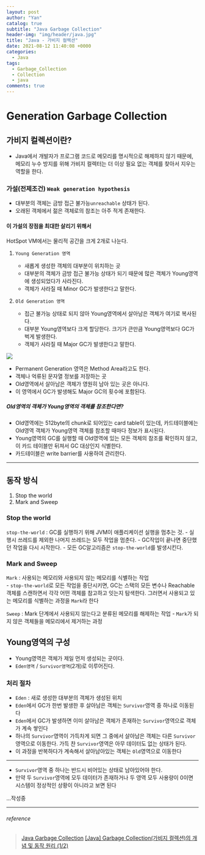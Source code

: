 ```yaml
---
layout: post
author: "Yan"
catalog: true
subtitle: "Java Garbage Collection"
header-img: "img/header/java.jpg"
title: "Java - 가비지 컬렉션"
date: 2021-08-12 11:40:08 +0000
categories:
  - Java
tags:
  - Garbage_Collection
  - Collection
  - java
comments: true
---
```


# Generation Garbage Collection

## 가비지 컬렉션이란?
- Java에서 개발자가 프로그램 코드로 메모리를 명시적으로 해제하지 않기 때문에, 메모리 누수 방지를 위해 가비지 컬렉터는 더 이상 필요 없는 객체를 찾아서 지우는 역할을 한다.

### 가설(전제조건) `Weak generation hypothesis`

- 대부분의 객체는 금방 접근 불가능`unreachable` 상태가 된다.
- 오래된 객체에서 젊은 객체로의 참조는 아주 적게 존재한다.

#### 이 가설의 장점을 최대한 살리기 위해서

HotSpot VM에서는 물리적 공간을 크게 2개로 나눈다.

1. `Young Generation 영역`
    - 새롭게 생성한 객체의 대부분이 위치하는 곳
    - 대부분의 객체가 금방 접근 불가능 상태가 되기 때문에 많은 객체가 Young영역에 생성되었다가 사라진다.
    - 객체가 사라질 때 Minor GC가 발생한다고 말한다.

2. `Old Generation 영역`
    - 접근 불가능 상태로 되지 않아 Young영역에서 살아남은 객체가 여기로 복사된다.
    - 대부분 Young영역보다 크게 할당한다. 크기가 큰만큼 Young영역보다 GC가 벅게 발생한다.
    - 객체가 사라질 때 Major GC가 발생한다고 말한다.

![](https://d2.naver.com/content/images/2015/06/helloworld-1329-1.png)
- Permanent Generation 영역은 Method Area라고도 한다.
- 객체나 억류된 문자열 정보를 저장하는 곳
- Old영역에서 살아남은 객체가 영원히 남아 있는 곳은 아니다.
- 이 영역에서 GC가 발생해도 Major GC의 횟수에 포함된다.
  
##### Old영역의 객체가 Young영역의 객체를 참조한다면?

- Old영역에는 512byte의 chunk로 되어있는 card table이 있는데, 카드테이블에는 Old영역 객체가 Young영역 객체를 참조할 때마다 정보가 표시된다. 
- Young영역의 GC를 실행할 때 Old영역에 있는 모든 객체의 참조를 확인하지 않고, 이 카드 테이블만 뒤져서 GC 대상인지 식별한다.
- 카드테이블은 write barrier를 사용하여 관리한다. 

---

## 동작 방식

1. Stop the world
2. Mark and Sweep

### Stop the world

`stop-the-world` : GC를 실행하기 위해 JVM이 애플리케이션 실행을 멈추는 것. 
    - 실행시 쓰레드를 제외한 나머지 쓰레드는 모두 작업을 멈춘다. 
    - GC작업이 끝나면 중단했던 작업을 다시 시작한다. 
    - 모든 GC알고리즘은 `stop-the-world`를 발생시킨다.

### Mark and Sweep

`Mark` : 사용되는 메모리와 사용되지 않는 메모리를 식별하는 작업  
    - `stop-the-world`로 모든 작업을 중단시키면, GC는 스택의 모든 변수나 Reachable 객체를 스캔하면서 각각 어떤 객체를 참고하고 잇는지 탐색한다. 그러면서 사용되고 있는 메모리를 식별하는 과정을 `Mark`라 한다  

`Sweep` : Mark 단계에서 사용되지 않는다고 분류된 메모리를 해제하는 작업
    - `Mark`가 되지 않은 객체들을 메모리에서 제거하는 과정


## Young영역의 구성

- Young영역은 객체가 제일 먼저 생성되는 곳이다.
- `Eden영역` / `Survivor영역`(2개)로 이루어진다.

### 처리 절차

- `Eden` : 새로 생성한 대부분의 객체가 생성된 위치
- `Eden`에서 GC가 한번 발생한 후 살아남은 객체는 `Survivor`영역 중 하나로 이동된다
- `Eden`에서 GC가 발생하면 이미 살아남은 객체가 존재하는 `Survivor`영역으로 객체가 계속 쌓인다
- 하나의 `Survivor`영역이 가득차게 되면 그 중에서 살아남은 객체는 다른 `Survivor`영역으로 이동한다. 가득 찬 `Survivor`영역은 아무 데이터도 없는 상태가 된다.
- 이 과정을 반복하다가 계속해서 살아남아있는 객체는 `Old`영역으로 이동한다
---
- `Survivor`영역 중 하나는 반드시 비어있는 상태로 남아있어야 한다.
- 만약 두 `Survivor`영역에 모두 데이터가 존재하거나 두 영역 모두 사용량이 0이면 시스템이 정상적인 상황이 아니라고 보면 된다

...작성중

---
###### reference 
> [Java Garbage Collection](https://d2.naver.com/helloworld/1329)
> [[Java] Garbage Collection(가비지 컬렉션)의 개념 및 동작 원리 (1/2)](https://mangkyu.tistory.com/118)

